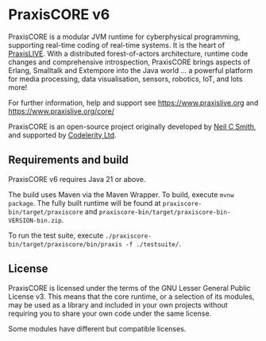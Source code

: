 # PraxisCORE v6

PraxisCORE is a modular JVM runtime for cyberphysical programming, supporting
real-time coding of real-time systems. It is the heart of [PraxisLIVE][praxislive].
With a distributed forest-of-actors architecture, runtime code changes and
comprehensive introspection, PraxisCORE brings aspects of Erlang, Smalltalk and
Extempore into the Java world ... a powerful platform for media processing, data
visualisation, sensors, robotics, IoT, and lots more!

For further information, help and support see https://www.praxislive.org and
https://www.praxislive.org/core/

PraxisCORE is an open-source project originally developed by
[Neil C Smith][neilcsmith], and supported by [Codelerity Ltd][codelerity].

## Requirements and build

PraxisCORE v6 requires Java 21 or above.

The build uses Maven via the Maven Wrapper. To build, execute `mvnw package`. The
fully built runtime will be found at `praxiscore-bin/target/praxiscore` and
`praxiscore-bin/target/praxiscore-bin-VERSION-bin.zip`.

To run the test suite, execute
`./praxiscore-bin/target/praxiscore/bin/praxis -f ./testsuite/`.

## License

PraxisCORE is licensed under the terms of the GNU Lesser General Public License v3.
This means that the core runtime, or a selection of its modules, may be used as a
library and included in your own projects without requiring you to share your own
code under the same license.

Some modules have different but compatible licenses.

[neilcsmith]: https://www.neilcsmith.net
[codelerity]: https://www.codelerity.com
[praxislive]: https://www.praxislive.org
